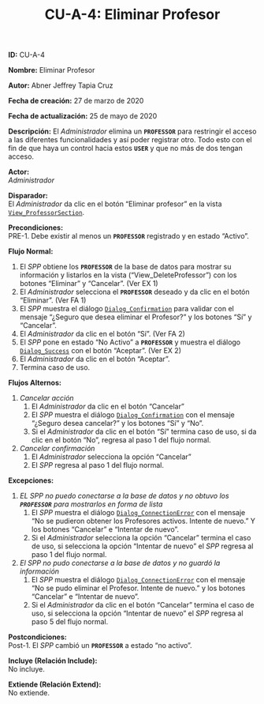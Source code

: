 ﻿---
layout: page
title: "CU-A-4: Eliminar Profesor"
permalink: /design-specification/uc-descriptions/administrator/cu-a-4/
hide_hero: true
---

**ID:** CU-A-4

**Nombre:** Eliminar Profesor

**Autor:** Abner Jeffrey Tapia Cruz

**Fecha de creación:** 27 de marzo de 2020

**Fecha de actualización:** 25 de mayo de 2020

**Descripción:** 
El *Administrador* elimina un **`PROFESSOR`** para restringir el acceso a las diferentes funcionalidades y así poder registrar otro. Todo esto con el fin de que haya un control hacia estos **`USER`** y que no más de dos tengan acceso.

**Actor:**  
*Administrador*

**Disparador:**  
El *Administrador* da clic en el botón “Eliminar profesor” en la vista [`View_ProfessorSection`][VPSN].

**Precondiciones:**  
PRE-1. Debe existir al menos un **`PROFESSOR`** registrado y en estado “Activo”.

**Flujo Normal:**  
  1. El *SPP* obtiene los **`PROFESSOR`** de la base de datos para mostrar su información y listarlos en la vista (“View_DeleteProfessor”) con los botones “Eliminar” y “Cancelar”. (Ver EX 1)
  2. El *Administrador* selecciona el **`PROFESSOR`** deseado y da clic en el botón “Eliminar”. (Ver FA 1)
  3. El *SPP* muestra el diálogo [`Dialog_Confirmation`][DLCO] para validar con el mensaje “¿Seguro que desea eliminar el Profesor?” y los botones “Sí” y “Cancelar”.
  4. El *Administrador* da clic en el botón “Sí”. (Ver FA 2)
  5. El *SPP* pone en estado “No Activo” a **`PROFESSOR`** y muestra el diálogo [`Dialog_Success`][DLSU] con el botón “Aceptar”. (Ver EX 2)
  6. El *Administrador* da clic en el botón “Aceptar”.
  7. Termina caso de uso.

**Flujos Alternos:**  

1. *Cancelar acción*
	1. El *Administrador* da clic en el botón “Cancelar”
	2. El *SPP* muestra el diálogo [`Dialog_Confirmation`][DLCO] con el mensaje “¿Seguro desea cancelar?” y los botones “Sí” y “No”.
	3. Si el *Administrador* da clic en el botón “Sí” termina caso de uso, si da clic en el botón “No”, regresa al paso 1 del flujo normal.
2. *Cancelar confirmación*
	1. El *Administrador* selecciona la opción “Cancelar”
	2. El *SPP* regresa al paso 1 del flujo normal.

**Excepciones:**  

1. *EL *SPP* no puedo conectarse a la base de datos y no obtuvo los **`PROFESSOR`** para mostrarlos en forma de lista*
	1. El *SPP* muestra el diálogo [`Dialog_ConnectionError`][DLCE] con el mensaje “No se pudieron obtener los Profesores activos. Intente de nuevo.” Y los botones “Cancelar” e “Intentar de nuevo”.
	2. Si el *Administrador* selecciona la opción “Cancelar” termina el caso de uso, si selecciona la opción “Intentar de nuevo” el *SPP* regresa al paso 1 del flujo normal.
2. *El *SPP* no pudo conectarse a la base de datos y no guardó la información*
	1. El *SPP* muestra el diálogo [`Dialog_ConnectionError`][DLCE] con el mensaje “No se pudo eliminar el Profesor. Intente de nuevo.” y los botones “Cancelar” e “Intentar de nuevo”.
	2. Si el *Administrador* da clic en el botón “Cancelar” termina el caso de uso, si selecciona la opción “Intentar de nuevo” el *SPP* regresa al paso 5 del flujo normal.

**Postcondiciones:**  
Post-1. El *SPP* cambió un **`PROFESSOR`** a estado “no activo”.

**Incluye (Relación Include):**  
No incluye.

**Extiende (Relación Extend):**  
No extiende.

[VPSN]: https://raw.githubusercontent.com/Phalord/PracticasProfesionales/gh-pages/assets/imgs/prototypes/administrator/View_ProfessorSection.png "`View_ProfessorSection` Prototype"
[DLCE]: https://raw.githubusercontent.com/Phalord/PracticasProfesionales/gh-pages/assets/imgs/prototypes/generals/Dialog_ConnectionError.png "`Dialog_ConnectionError` Prototype"
[DLCO]: https://raw.githubusercontent.com/Phalord/PracticasProfesionales/gh-pages/assets/imgs/prototypes/generals/Dialog_Confirmation.png "`Dialog_Confirmation` Prototype"
[DLSU]: https://raw.githubusercontent.com/Phalord/PracticasProfesionales/gh-pages/assets/imgs/prototypes/generals/Dialog_Success.png "`Dialog_Success` Prototype"